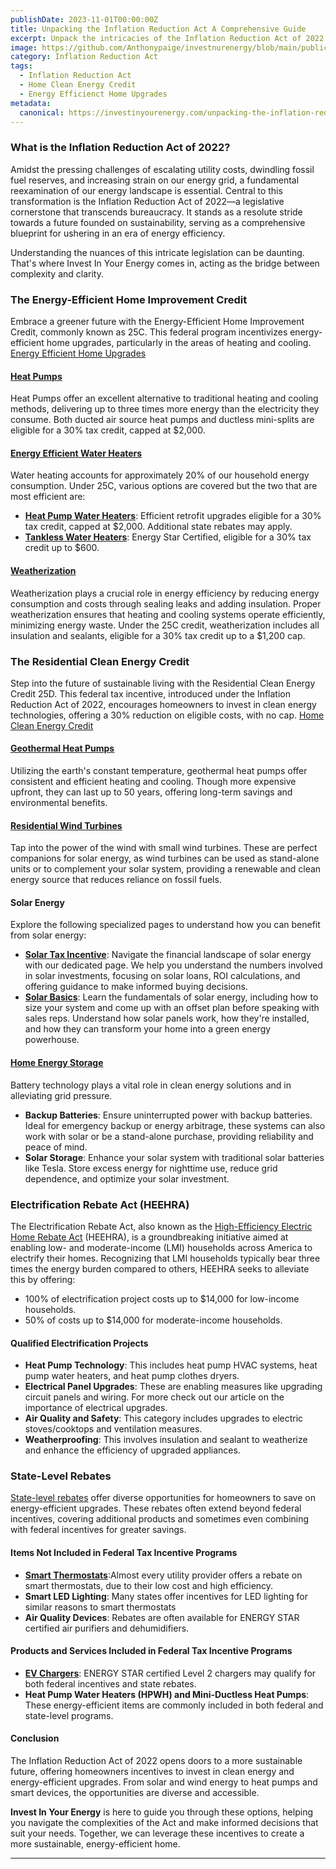 ```yaml
---
publishDate: 2023-11-01T00:00:00Z
title: Unpacking the Inflation Reduction Act A Comprehensive Guide
excerpt: Unpack the intricacies of the Inflation Reduction Act of 2022 with our comprehensive guide. Get insights into the key components and understand how it aims to reshape the energy landscape for homeowners.
image: https://github.com/Anthonypaige/investnurenergy/blob/main/public/images/cover-art/IIYE-1-cover-art.png?raw=true
category: Inflation Reduction Act
tags:
  - Inflation Reduction Act
  - Home Clean Energy Credit
  - Energy Efficienct Home Upgrades
metadata:
  canonical: https://investinyourenergy.com/unpacking-the-inflation-reduction-act-a-comprehensive-guide
---
```


### **What is the Inflation Reduction Act of 2022?**

Amidst the pressing challenges of escalating utility costs, dwindling fossil fuel reserves, and increasing strain on our energy grid, a fundamental reexamination of our energy landscape is essential. Central to this transformation is the Inflation Reduction Act of 2022—a legislative cornerstone that transcends bureaucracy. It stands as a resolute stride towards a future founded on sustainability, serving as a comprehensive blueprint for ushering in an era of energy efficiency.

Understanding the nuances of this intricate legislation can be daunting. That's where Invest In Your Energy comes in, acting as the bridge between complexity and clarity.

### **The Energy-Efficient Home Improvement Credit**

Embrace a greener future with the Energy-Efficient Home Improvement Credit, commonly known as 25C. This federal program incentivizes energy-efficient home upgrades, particularly in the areas of heating and cooling. [Energy Efficient Home Upgrades](https://investinyourenergy.com/energy-efficient/energy-efficient-home-upgrades)

#### [**Heat Pumps**](https://investinyourenergy.com/energy-efficient/air-source-heat-pumps)

Heat Pumps offer an excellent alternative to traditional heating and cooling methods, delivering up to three times more energy than the electricity they consume. Both ducted air source heat pumps and ductless mini-splits are eligible for a 30% tax credit, capped at $2,000.

#### [**Energy Efficient Water Heaters**](https://investinyourenergy.com/energy-efficient/energy-efficient-water-heaters)

Water heating accounts for approximately 20% of our household energy consumption. Under 25C, various options are covered but the two that are most efficient are:

- [**Heat Pump Water Heaters**](https://investinyourenergy.com/heat-pump-water-heaters-are-the-model-of-efficiency): Efficient retrofit upgrades eligible for a 30% tax credit, capped at $2,000. Additional state rebates may apply.
- [**Tankless Water Heaters**](https://investinyourenergy.com/tankless-water-heaters-are-compact-efficiency): Energy Star Certified, eligible for a 30% tax credit up to $600.

#### [**Weatherization**](https://investinyourenergy.com/energy-efficient/weatherization)

Weatherization plays a crucial role in energy efficiency by reducing energy consumption and costs through sealing leaks and adding insulation. Proper weatherization ensures that heating and cooling systems operate efficiently, minimizing energy waste. Under the 25C credit, weatherization includes all insulation and sealants, eligible for a 30% tax credit up to a $1,200 cap.

### **The Residential Clean Energy Credit**

Step into the future of sustainable living with the Residential Clean Energy Credit 25D. This federal tax incentive, introduced under the Inflation Reduction Act of 2022, encourages homeowners to invest in clean energy technologies, offering a 30% reduction on eligible costs, with no cap. [Home Clean Energy Credit](investinyourenergy.com/home-clean-energy-credit)

#### [**Geothermal Heat Pumps**](https://investinyourenergy.com/clean-energy/geothermal-heat-pumps)

Utilizing the earth's constant temperature, geothermal heat pumps offer consistent and efficient heating and cooling. Though more expensive upfront, they can last up to 50 years, offering long-term savings and environmental benefits.

#### [**Residential Wind Turbines**](https://investinyourenergy.com/clean-energy/wind-turbines)

Tap into the power of the wind with small wind turbines. These are perfect companions for solar energy, as wind turbines can be used as stand-alone units or to complement your solar system, providing a renewable and clean energy source that reduces reliance on fossil fuels.

#### **Solar Energy**

Explore the following specialized pages to understand how you can benefit from solar energy:

- [**Solar Tax Incentive**](https://investinyourenergy.com/clean-energy/solar-tax-incentive): Navigate the financial landscape of solar energy with our dedicated page. We help you understand the numbers involved in solar investments, focusing on solar loans, ROI calculations, and offering guidance to make informed buying decisions.
- [**Solar Basics**](https://investinyourenergy.com/clean-energy/solar-energy-basics): Learn the fundamentals of solar energy, including how to size your system and come up with an offset plan before speaking with sales reps. Understand how solar panels work, how they're installed, and how they can transform your home into a green energy powerhouse.

#### [**Home Energy Storage**](https://investinyourenergy.com/clean-energy/home-energy-storage)

Battery technology plays a vital role in clean energy solutions and in alleviating grid pressure.

- **Backup Batteries**: Ensure uninterrupted power with backup batteries. Ideal for emergency backup or energy arbitrage, these systems can also work with solar or be a stand-alone purchase, providing reliability and peace of mind.
- **Solar Storage**: Enhance your solar system with traditional solar batteries like Tesla. Store excess energy for nighttime use, reduce grid dependence, and optimize your solar investment.

### **Electrification Rebate Act (HEEHRA)**

The Electrification Rebate Act, also known as the [High-Efficiency Electric Home Rebate Act](https://investinyourenergy.com/what-is-the-high-efficiency-electric-home-rebate-act) (HEEHRA), is a groundbreaking initiative aimed at enabling low- and moderate-income (LMI) households across America to electrify their homes. Recognizing that LMI households typically bear three times the energy burden compared to others, HEEHRA seeks to alleviate this by offering:

- 100% of electrification project costs up to $14,000 for low-income households.
- 50% of costs up to $14,000 for moderate-income households.

#### **Qualified Electrification Projects**

- **Heat Pump Technology**: This includes heat pump HVAC systems, heat pump water heaters, and heat pump clothes dryers.
- **Electrical Panel Upgrades**: These are enabling measures like upgrading circuit panels and wiring. For more check out our article on the importance of electrical upgrades.
- **Air Quality and Safety**: This category includes upgrades to electric stoves/cooktops and ventilation measures.
- **Weatherproofing**: This involves insulation and sealant to weatherize and enhance the efficiency of upgraded appliances.

### **State-Level Rebates**

[State-level rebates](https://investinyourenergy.com/state-level-energy-efficient-incentives-overview) offer diverse opportunities for homeowners to save on energy-efficient upgrades. These rebates often extend beyond federal incentives, covering additional products and sometimes even combining with federal incentives for greater savings.

#### **Items Not Included in Federal Tax Incentive Programs**

- [**Smart Thermostats**](https://investinyourenergy.com/shopping/top-smart-thermostats):Almost every utility provider offers a rebate on smart thermostats, due to their low cost and high efficiency.
- **Smart LED Lighting**: Many states offer incentives for LED lighting for similar reasons to smart thermostats
- **Air Quality Devices**: Rebates are often available for ENERGY STAR certified air purifiers and dehumidifiers.

#### **Products and Services Included in Federal Tax Incentive Programs**

- [**EV Chargers**](https://investinyourenergy.com/shopping/smart-ev-chargers): ENERGY STAR certified Level 2 chargers may qualify for both federal incentives and state rebates.
- **Heat Pump Water Heaters (HPWH) and Mini-Ductless Heat Pumps**: These energy-efficient items are commonly included in both federal and state-level programs.

#### **Conclusion**

The Inflation Reduction Act of 2022 opens doors to a more sustainable future, offering homeowners incentives to invest in clean energy and energy-efficient upgrades. From solar and wind energy to heat pumps and smart devices, the opportunities are diverse and accessible.

**Invest In Your Energy** is here to guide you through these options, helping you navigate the complexities of the Act and make informed decisions that suit your needs. Together, we can leverage these incentives to create a more sustainable, energy-efficient home.

---
